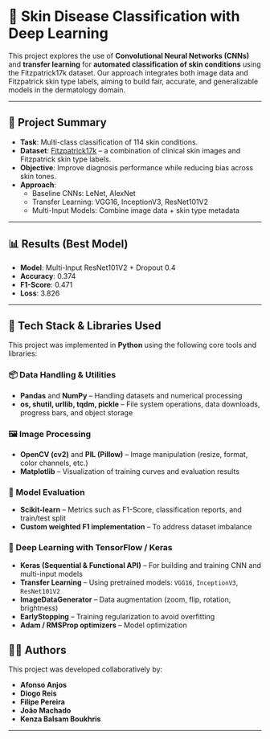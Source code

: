 # 🧠 Skin Disease Classification with Deep Learning

This project explores the use of **Convolutional Neural Networks (CNNs)** and **transfer learning** for **automated classification of skin conditions** using the Fitzpatrick17k dataset. Our approach integrates both image data and Fitzpatrick skin type labels, aiming to build fair, accurate, and generalizable models in the dermatology domain.

---

## 🧪 Project Summary

- **Task**: Multi-class classification of 114 skin conditions.
- **Dataset**: [Fitzpatrick17k](https://github.com/mattgroh/fitzpatrick17k) – a combination of clinical skin images and Fitzpatrick skin type labels.
- **Objective**: Improve diagnosis performance while reducing bias across skin tones.
- **Approach**:
  - Baseline CNNs: LeNet, AlexNet
  - Transfer Learning: VGG16, InceptionV3, ResNet101V2
  - Multi-Input Models: Combine image data + skin type metadata

---

## 📊 Results (Best Model)

- **Model**: Multi-Input ResNet101V2 + Dropout 0.4
- **Accuracy**: 0.374
- **F1-Score**: 0.471
- **Loss**: 3.826

---

## 🧰 Tech Stack & Libraries Used

This project was implemented in **Python** using the following core tools and libraries:

### 📦 Data Handling & Utilities
- **Pandas** and **NumPy** – Handling datasets and numerical processing
- **os, shutil, urllib, tqdm, pickle** – File system operations, data downloads, progress bars, and object storage

### 🖼️ Image Processing
- **OpenCV (cv2)** and **PIL (Pillow)** – Image manipulation (resize, format, color channels, etc.)
- **Matplotlib** – Visualization of training curves and evaluation results

### 🧪 Model Evaluation
- **Scikit-learn** – Metrics such as F1-Score, classification reports, and train/test split
- **Custom weighted F1 implementation** – To address dataset imbalance

### 🧠 Deep Learning with TensorFlow / Keras
- **Keras (Sequential & Functional API)** – For building and training CNN and multi-input models
- **Transfer Learning** – Using pretrained models: `VGG16`, `InceptionV3`, `ResNet101V2`
- **ImageDataGenerator** – Data augmentation (zoom, flip, rotation, brightness)
- **EarlyStopping** – Training regularization to avoid overfitting
- **Adam / RMSProp optimizers** – Model optimization

## 🧑‍💻 Authors

This project was developed collaboratively by:

- **Afonso Anjos** 
- **Diogo Reis**  
- **Filipe Pereira**
- **João Machado**  
- **Kenza Balsam Boukhris**


---
